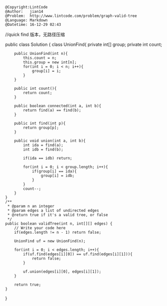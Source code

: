 ```
@Copyright:LintCode
@Author:   jian14
@Problem:  http://www.lintcode.com/problem/graph-valid-tree
@Language: Markdown
@Datetime: 16-12-29 02:43
```

//quick find 版本，无路径压缩
 
 public class Solution {
    class UnionFind{
        private int[] group;
        private int count;
        
        public UnionFind(int n){
            this.count = n;
            this.group = new int[n];
            for(int i = 0; i < n; i++){
                group[i] = i;
            }
        }
        
        public int count(){
            return count;
        }
        
        public boolean connected(int a, int b){
            return find(a) == find(b);
        }
        
        public int find(int p){
            return group[p];
        }
        
        public void union(int a, int b){
            int ida = find(a);
            int idb = find(b);
            
            if(ida == idb) return;
            
            for(int i = 0; i < group.length; i++){
                if(group[i] == ida){
                    group[i] = idb;
                }
            }
            count--;
        }
    }
    /**
     * @param n an integer
     * @param edges a list of undirected edges
     * @return true if it's a valid tree, or false
     */
    public boolean validTree(int n, int[][] edges) {
        // Write your code here
        if(edges.length != n - 1) return false;
        
        UnionFind uf = new UnionFind(n);
        
        for(int i = 0; i < edges.length; i++){
            if(uf.find(edges[i][0]) == uf.find(edges[i][1])){
                return false;
            }
            
            uf.union(edges[i][0], edges[i][1]);
        }
        
        return true;
    }
}